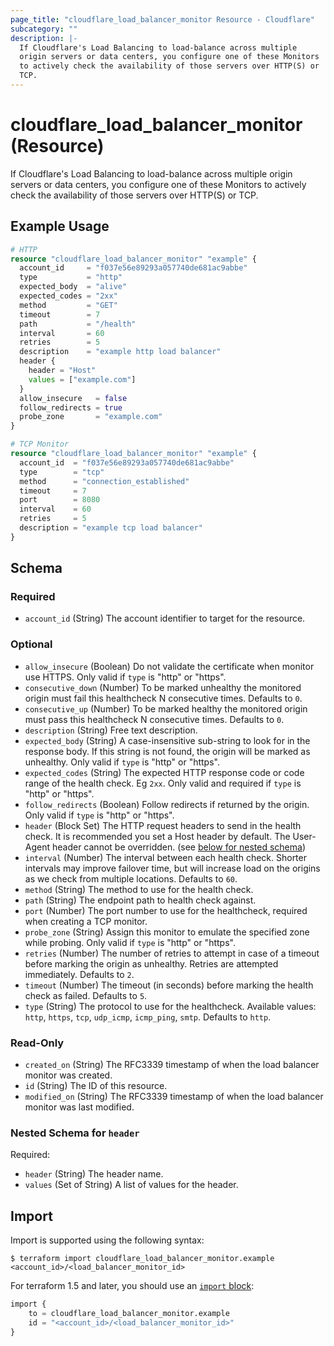 ```yaml
---
page_title: "cloudflare_load_balancer_monitor Resource - Cloudflare"
subcategory: ""
description: |-
  If Cloudflare's Load Balancing to load-balance across multiple
  origin servers or data centers, you configure one of these Monitors
  to actively check the availability of those servers over HTTP(S) or
  TCP.
---
```


# cloudflare_load_balancer_monitor (Resource)

If Cloudflare's Load Balancing to load-balance across multiple
origin servers or data centers, you configure one of these Monitors
to actively check the availability of those servers over HTTP(S) or
TCP.

## Example Usage

```terraform
# HTTP
resource "cloudflare_load_balancer_monitor" "example" {
  account_id     = "f037e56e89293a057740de681ac9abbe"
  type           = "http"
  expected_body  = "alive"
  expected_codes = "2xx"
  method         = "GET"
  timeout        = 7
  path           = "/health"
  interval       = 60
  retries        = 5
  description    = "example http load balancer"
  header {
    header = "Host"
    values = ["example.com"]
  }
  allow_insecure   = false
  follow_redirects = true
  probe_zone       = "example.com"
}

# TCP Monitor
resource "cloudflare_load_balancer_monitor" "example" {
  account_id  = "f037e56e89293a057740de681ac9abbe"
  type        = "tcp"
  method      = "connection_established"
  timeout     = 7
  port        = 8080
  interval    = 60
  retries     = 5
  description = "example tcp load balancer"
}
```
<!-- schema generated by tfplugindocs -->
## Schema

### Required

- `account_id` (String) The account identifier to target for the resource.

### Optional

- `allow_insecure` (Boolean) Do not validate the certificate when monitor use HTTPS.  Only valid if `type` is "http" or "https".
- `consecutive_down` (Number) To be marked unhealthy the monitored origin must fail this healthcheck N consecutive times. Defaults to `0`.
- `consecutive_up` (Number) To be marked healthy the monitored origin must pass this healthcheck N consecutive times. Defaults to `0`.
- `description` (String) Free text description.
- `expected_body` (String) A case-insensitive sub-string to look for in the response body. If this string is not found, the origin will be marked as unhealthy. Only valid if `type` is "http" or "https".
- `expected_codes` (String) The expected HTTP response code or code range of the health check. Eg `2xx`. Only valid and required if `type` is "http" or "https".
- `follow_redirects` (Boolean) Follow redirects if returned by the origin. Only valid if `type` is "http" or "https".
- `header` (Block Set) The HTTP request headers to send in the health check. It is recommended you set a Host header by default. The User-Agent header cannot be overridden. (see [below for nested schema](#nestedblock--header))
- `interval` (Number) The interval between each health check. Shorter intervals may improve failover time, but will increase load on the origins as we check from multiple locations. Defaults to `60`.
- `method` (String) The method to use for the health check.
- `path` (String) The endpoint path to health check against.
- `port` (Number) The port number to use for the healthcheck, required when creating a TCP monitor.
- `probe_zone` (String) Assign this monitor to emulate the specified zone while probing. Only valid if `type` is "http" or "https".
- `retries` (Number) The number of retries to attempt in case of a timeout before marking the origin as unhealthy. Retries are attempted immediately. Defaults to `2`.
- `timeout` (Number) The timeout (in seconds) before marking the health check as failed. Defaults to `5`.
- `type` (String) The protocol to use for the healthcheck. Available values: `http`, `https`, `tcp`, `udp_icmp`, `icmp_ping`, `smtp`. Defaults to `http`.

### Read-Only

- `created_on` (String) The RFC3339 timestamp of when the load balancer monitor was created.
- `id` (String) The ID of this resource.
- `modified_on` (String) The RFC3339 timestamp of when the load balancer monitor was last modified.

<a id="nestedblock--header"></a>
### Nested Schema for `header`

Required:

- `header` (String) The header name.
- `values` (Set of String) A list of values for the header.

## Import

Import is supported using the following syntax:

```shell
$ terraform import cloudflare_load_balancer_monitor.example <account_id>/<load_balancer_monitor_id>
```

For terraform 1.5 and later, you should use an [`import` block](https://developer.hashicorp.com/terraform/language/import):
```terraform
import {
    to = cloudflare_load_balancer_monitor.example
    id = "<account_id>/<load_balancer_monitor_id>"
}
```
